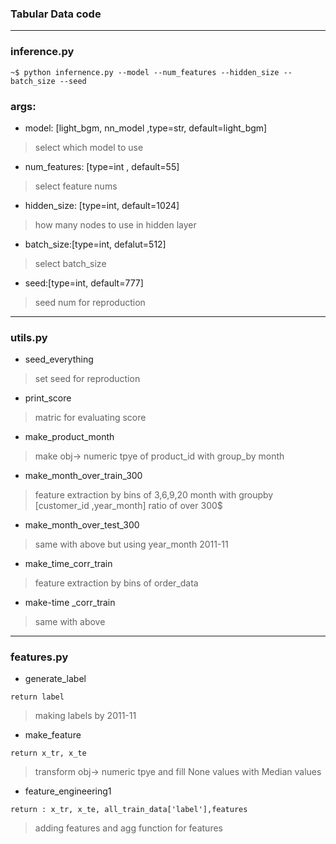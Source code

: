 ### Tabular Data code 
---
### inference.py
```
~$ python infernence.py --model --num_features --hidden_size --batch_size --seed 
```
### args:
  - model: [light_bgm, nn_model ,type=str, default=light_bgm] 
  > select which model to use 

  - num_features: [type=int , default=55] 
  > select feature nums 

  - hidden_size: [type=int, default=1024] 
  > how many nodes to use in hidden layer 

  - batch_size:[type=int, defalut=512] 
  > select batch_size

  - seed:[type=int, default=777] 
  > seed num for reproduction 

--- 

### utils.py 
  - seed_everything
  > set seed for reproduction

  - print_score
  > matric for evaluating score 
  - make_product_month
  > make obj-> numeric tpye of product_id with group_by month
  - make_month_over_train_300
  > feature extraction by bins of 3,6,9,20 month with groupby [customer_id ,year_month] ratio of over 300$
  - make_month_over_test_300
  > same with above but using year_month 2011-11
  - make_time_corr_train
  > feature extraction by bins of order_data 

  - make-time _corr_train
  > same with above
---
### features.py 

- generate_label
```
return label
```
> making labels by 2011-11 
- make_feature 
```
return x_tr, x_te
```
> transform obj-> numeric tpye and fill None values with Median values 
- feature_engineering1
```
return : x_tr, x_te, all_train_data['label'],features
```
> adding features and agg function for features 



